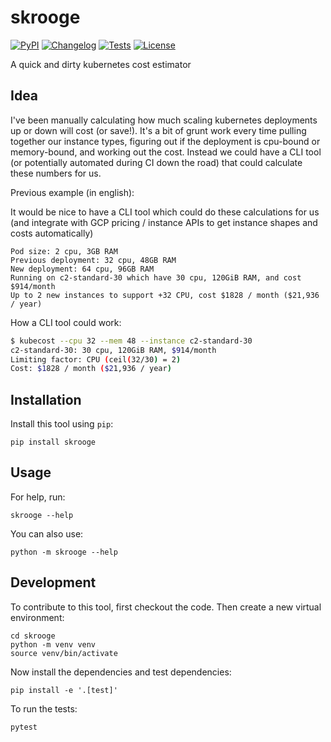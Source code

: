 # skrooge

[![PyPI](https://img.shields.io/pypi/v/skrooge.svg)](https://pypi.org/project/skrooge/)
[![Changelog](https://img.shields.io/github/v/release/mwarkentin/skrooge?include_prereleases&label=changelog)](https://github.com/mwarkentin/skrooge/releases)
[![Tests](https://github.com/mwarkentin/skrooge/workflows/Test/badge.svg)](https://github.com/mwarkentin/skrooge/actions?query=workflow%3ATest)
[![License](https://img.shields.io/badge/license-Apache%202.0-blue.svg)](https://github.com/mwarkentin/skrooge/blob/master/LICENSE)

A quick and dirty kubernetes cost estimator

## Idea

I've been manually calculating how much scaling kubernetes deployments up or down will cost (or save!).
It's a bit of grunt work every time pulling together our instance types, figuring out if the deployment is cpu-bound or memory-bound, and working out the cost.
Instead we could have a CLI tool (or potentially automated during CI down the road) that could calculate these numbers for us.

Previous example (in english):

It would be nice to have a CLI tool which could do these calculations for us (and integrate with GCP pricing / instance APIs to get instance shapes and costs automatically)

```
Pod size: 2 cpu, 3GB RAM
Previous deployment: 32 cpu, 48GB RAM
New deployment: 64 cpu, 96GB RAM
Running on c2-standard-30 which have 30 cpu, 120GiB RAM, and cost $914/month
Up to 2 new instances to support +32 CPU, cost $1828 / month ($21,936 / year)
```

How a CLI tool could work:

```bash
$ kubecost --cpu 32 --mem 48 --instance c2-standard-30
c2-standard-30: 30 cpu, 120GiB RAM, $914/month
Limiting factor: CPU (ceil(32/30) = 2)
Cost: $1828 / month ($21,936 / year)
```

## Installation

Install this tool using `pip`:

    pip install skrooge

## Usage

For help, run:

    skrooge --help

You can also use:

    python -m skrooge --help

## Development

To contribute to this tool, first checkout the code. Then create a new virtual environment:

    cd skrooge
    python -m venv venv
    source venv/bin/activate

Now install the dependencies and test dependencies:

    pip install -e '.[test]'

To run the tests:

    pytest

